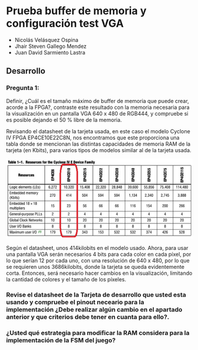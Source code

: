 
# Prueba buffer de memoria y configuración test VGA

- Nicolás Velásquez Ospina
- Jhair Steven Gallego Mendez
- Juan David Sarmiento Lastra

## Desarrollo

### Pregunta 1: 
Definir, ¿Cuál es el tamaño máximo de buffer de memoria que puede crear, acorde a la FPGA?, contraste este resultado con la memoria necesaria para la visualización en un pantalla VGA 640 x 480 de RGB444, y compruebe si es posible dejando el 50 % libre de la memoria.

Revisando el datasheet de la tarjeta usada, en este caso el modelo Cyclone IV FPGA EP4CE10E22C8N, nos encontramos que este proporciona una tabla donde se mencionan las distintas capacidades de memoria RAM de la tarjeta (en Kbits), para varios tipos de modelos similar al de la tarjeta usada. 

![Screenshot](Imagenes/tabladata.png)



Según el datasheet, unos 414kilobits en el modelo usado. Ahora, para usar una pantalla VGA serán necesarios 4 bits para cada color en cada píxel, por lo que serían 12 por cada uno, con una resolución de 640 x 480, por lo que se requieren unos 3686kilobits, donde la tarjeta se queda evidentemente corta. Entonces, será necesario hacer cambios en la visualización, limitando la cantidad de colores y el tamaño de los píxeles.

### Revise el datasheet de la Tarjeta de desarrollo que usted esta usando y compruebe el pinout neceario para la implementación ¿Debe realizar algún cambio en el apartado anterior y que criterios debe tener en cuanta para ello?.

### ¿Usted qué estrategia para modificar la RAM considera para la implementación de la FSM del juego?
